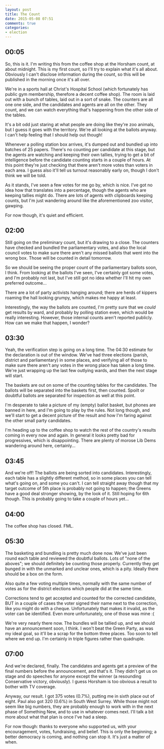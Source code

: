 ```yaml
---
layout: post
title: The Count
date: 2015-05-08 07:51
comments: true
categories:
- election
---
```


## 00:05

So, this is it. I'm writing this from the coffee shop at the Horsham count, at about midnight. This is my first count, so I'll try to explain what it's all about. Obviously I can't disclose information during the count, so this will be published in the morning once it's all over.

We're in a sports hall at Christ's Hospital School (which fortunately has public gym membership, therefore a decent coffee shop). The room is laid out with a bunch of tables, laid out in a sort of snake. The counters are all one one side, and the candidates and agents are all on the other. They count, and we can watch everything that's happening from the other side of the tables.

It's a bit odd just staring at what people are doing like they're zoo animals, but I guess it goes with the territory. We're all looking at the ballots anyway. I can't help feeling that I should help out though!

Whenever a polling station box arrives, it's dumped out and bundled up into batches of 25 papers. There's no counting per candidate at this stage, but the agents are watching and keeping their own tallies, trying to get a bit of intelligence before the candidate counting starts in a couple of hours. At this point they're just checking that there aren't more votes than voters in each area. I guess also it'll tell us turnout reasonably early on, though I don't think we will be told.

As it stands, I've seen a few votes for me go by, which is nice. I've got no idea how that translates into a percentage, though the agents who are keeping tallies might do. There are lots of agents with clipboards keeping counts, but I'm just wandering around like the aforementioned zoo visitor, gawping.

For now though, it's quiet and efficient.

## 02:00

Still going on the preliminary count, but it's drawing to a close. The counters have checked and bundled the parliamentary votes, and also the local council votes to make sure there aren't any missed ballots that went into the wrong box. Those will be counted in detail tomorrow.

So we should be seeing the proper count of the parliamentary ballots soon, I think. From looking at the ballots I've seen, I've certainly got some votes, and I'm probably not last, but I've still got no idea whether I'll hit my own preferred outcome...

There are a lot of party activists hanging around; there are herds of kippers roaming the hall looking grumpy, which makes me happy at least.

Interestingly, the way the ballots are counted, I'm pretty sure that we *could* get results by ward, and probably by polling station even, which would be really interesting. However, those internal counts aren't reported publicly. How can we make that happen, I wonder?

## 03:30

Yeah, the verification step is going on a long time. The 04:30 estimate for the declaration is out of the window. We've had three elections (parish, district and parliamentary) in some places, and verifying all of those to make sure there aren't any votes in the wrong place has taken a long time. We're just wrapping up the last few outlying wards, and then the next stage will start.

The baskets are out on some of the counting tables for the candidates. The ballots will be separated into the baskets first, then counted. Spoilt or doubtful ballots are separated for inspection as well at this point.

I'm desperate to take a picture of my (empty) ballot basket, but phones are banned in here, and I'm going to play by the rules. Not long though, and we'll start to get a decent picture of the result and how I'm faring against the other small party candidates.

I'm heading up to the coffee shop to watch the rest of the country's results coming in every now and again. In general it looks pretty bad for progressives, which is disappointing. There are plenty of morose Lib Dems wandering around here, certainly...

## 03:45

And we're off! The ballots are being sorted into candidates. Interestingly, each table has a slightly different method, so in some places you can tell what's going on, and some you can't. I can tell straight away though that my target outcome of 5th place is probably not going to happen; the Greens have a good deal stronger showing, by the look of it. Still hoping for 6th though. This is probably going to take a couple of hours yet...

## 04:00

The coffee shop has closed. FML.

## 05:30

The basketing and bundling is pretty much done now. We've just been round each table and reviewed the doubtful ballots. Lots of "none of the aboves"; we should definitely be counting those properly. Currently they get bunged in with the unmarked and unclear ones, which is a pity. Ideally there should be a box on the form.

Also quite a few voting multiple times, normally with the same number of votes as for the district elections which people did at the same time.

Corrections tend to get accepted and counted for the corrected candidate, BUT in a couple of cases the voter signed their name next to the correction, like you might do with a cheque. Unfortunately that makes it invalid, as the voter can be identified. Even more unfortunately, one of those was mine :(

We're very nearly there now. The bundles will be tallied up, and we should have an announcement soon, I think. I won't beat the Green Party, as was my ideal goal, so it'll be a scrap for the bottom three places. Too soon to tell where we end up. I'm certainly in triple figures rather than quadruple.

## 07:00

And we're declared, finally. The candidates and agents get a preview of the final numbers before the announcement, and that's it. They didn't get us on stage and do speeches for anyone except the winner (a resounding Conservative victory, obviously). I guess Horsham is too obvious a result to bother with TV coverage.

Anyway, our result. I got 375 votes (0.7%), putting me in sixth place out of eight. Paul also got 320 (0.6%) in South West Surrey. While those might not seem like big numbers, they are probably enough to work with in the next phase of Something New, and to use in whatever comes next. I'll talk a bit more about what that plan is once I've had a sleep.

For now though: thanks to everyone who supported us, with your encouragement, votes, fundraising, and belief. This is only the beginning; a better democracy is coming, and nothing can stop it. It's just a matter of when.